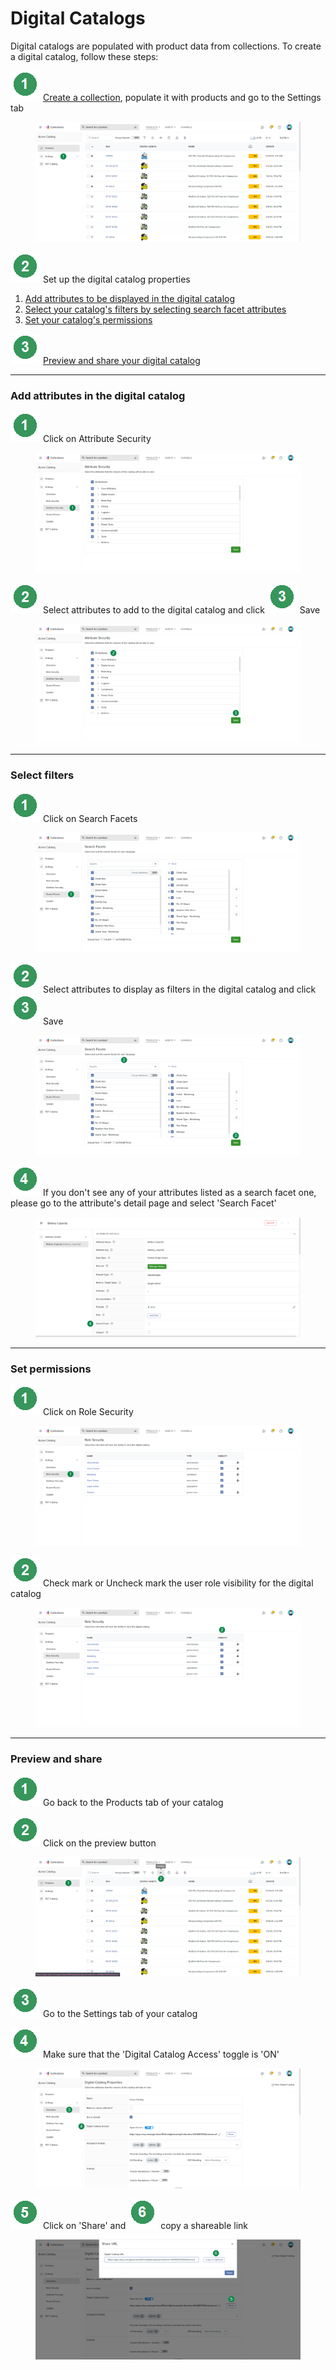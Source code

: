 # Digital Catalogs

Digital catalogs are populated with product data from collections. To create a digital catalog, follow these steps:

<img src="../../.gitbook/assets/image (1033).png" alt="" data-size="line"> [Create a collection](../../pim/collections.md), populate it with products and go to the Settings tab&#x20;

<figure><img src="../../.gitbook/assets/image (72).png" alt=""><figcaption></figcaption></figure>

<img src="../../.gitbook/assets/image (1034).png" alt="" data-size="line"> Set up the digital catalog properties

1. [Add attributes to be displayed in the digital catalog](digital-catalogs.md#add-attributes-in-the-digital-catalog)
2. [Select your catalog's filters by selecting search facet attributes](digital-catalogs.md#select-filters)
3. [Set your catalog's permissions](digital-catalogs.md#set-permissions)

<img src="../../.gitbook/assets/image (1035).png" alt="" data-size="line"> [Preview and share your digital catalog](digital-catalogs.md#preview-and-share)

***

### Add attributes in the digital catalog

<img src="../../.gitbook/assets/image (1036).png" alt="" data-size="line"> Click on Attribute Security

<figure><img src="../../.gitbook/assets/image (73).png" alt=""><figcaption></figcaption></figure>

<img src="../../.gitbook/assets/image (1037).png" alt="" data-size="line"> Select attributes to add to the digital catalog and click <img src="../../.gitbook/assets/image (1051).png" alt="" data-size="line"> Save

<figure><img src="../../.gitbook/assets/image (74).png" alt=""><figcaption></figcaption></figure>

***

### Select filters

<img src="../../.gitbook/assets/image (1038).png" alt="" data-size="line"> Click on Search Facets

<figure><img src="../../.gitbook/assets/image (75).png" alt=""><figcaption></figcaption></figure>

<img src="../../.gitbook/assets/image (1039).png" alt="" data-size="line"> Select attributes to display as filters in the digital catalog and click <img src="../../.gitbook/assets/image (1054).png" alt="" data-size="line"> Save

<figure><img src="../../.gitbook/assets/image (76).png" alt=""><figcaption></figcaption></figure>

<img src="../../.gitbook/assets/image (1055).png" alt="" data-size="line"> If you don't see any of your attributes listed as a search facet one, please go to the attribute's detail page and select 'Search Facet'&#x20;

<figure><img src="../../.gitbook/assets/image (77).png" alt=""><figcaption></figcaption></figure>

***

### Set permissions

<img src="../../.gitbook/assets/image (1041).png" alt="" data-size="line"> Click on Role Security

<figure><img src="../../.gitbook/assets/image (78).png" alt=""><figcaption></figcaption></figure>

<img src="../../.gitbook/assets/image (1042).png" alt="" data-size="line"> Check mark or Uncheck mark the user role visibility for the digital catalog

<figure><img src="../../.gitbook/assets/image (79).png" alt=""><figcaption></figcaption></figure>

***

### Preview and share

<img src="../../.gitbook/assets/image (1043).png" alt="" data-size="line"> Go back to the Products tab of your catalog

<img src="../../.gitbook/assets/image (1044).png" alt="" data-size="line"> Click on the preview button

<figure><img src="../../.gitbook/assets/image (80).png" alt=""><figcaption></figcaption></figure>

<img src="../../.gitbook/assets/image (1045).png" alt="" data-size="line"> Go to the Settings tab of your catalog

<img src="../../.gitbook/assets/image (1046).png" alt="" data-size="line"> Make sure that the 'Digital Catalog Access' toggle is 'ON'

<figure><img src="../../.gitbook/assets/image (81).png" alt=""><figcaption></figcaption></figure>

<img src="../../.gitbook/assets/image (1047).png" alt="" data-size="line">  Click on 'Share' and <img src="../../.gitbook/assets/image (1061).png" alt="" data-size="line"> copy a shareable link

<figure><img src="../../.gitbook/assets/image (82).png" alt=""><figcaption></figcaption></figure>
